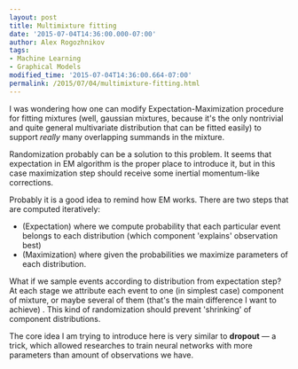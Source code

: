 ```yaml
---
layout: post
title: Multimixture fitting
date: '2015-07-04T14:36:00.000-07:00'
author: Alex Rogozhnikov
tags:
- Machine Learning
- Graphical Models
modified_time: '2015-07-04T14:36:00.664-07:00'
permalink: /2015/07/04/multimixture-fitting.html
---
```


I was wondering how one can modify Expectation-Maximization procedure for fitting mixtures
(well, gaussian mixtures, because it's the only nontrivial and quite general multivariate distribution that can be fitted easily)
to support *really* many overlapping summands in the mixture.

Randomization probably can be a solution to this problem.
It seems that expectation in EM algorithm is the proper place to introduce it,
but in this case maximization step should receive some inertial momentum-like corrections.

Probably it is a good idea to remind how EM works.
There are two steps that are computed iteratively:

- (Expectation) where we compute probability that each particular event belongs to each distribution 
  (which component 'explains' observation best)
- (Maximization) where given the probabilities we maximize parameters of each distribution.

What if we sample events according to distribution from expectation step?
At each stage we attribute each event to one (in simplest case) component of mixture, or maybe several of them (that's the main difference I want to achieve) .
This kind of randomization should prevent 'shrinking' of component distributions.

The core idea I am trying to introduce here is very similar to **dropout** &mdash; a trick,
which allowed researches to train neural networks with more parameters than amount of observations we have.
